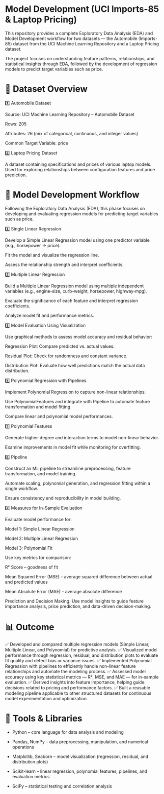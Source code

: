# **Model Development (UCI Imports-85 & Laptop Pricing)**

This repository provides a complete Exploratory Data Analysis (EDA) and Model Development workflow for two datasets — the Automobile (Imports-85) dataset from the UCI Machine Learning Repository and a Laptop Pricing dataset.

The project focuses on understanding feature patterns, relationships, and statistical insights through EDA, followed by the development of regression models to predict target variables such as price.

# 📌 Dataset Overview

1️⃣ Automobile Dataset

Source: UCI Machine Learning Repository – Automobile Dataset

Rows: 205

Attributes: 26 (mix of categorical, continuous, and integer values)

Common Target Variable: price

2️⃣ Laptop Pricing Dataset

A dataset containing specifications and prices of various laptop models. Used for exploring relationships between configuration features and price prediction.


# 🧮 Model Development Workflow

Following the Exploratory Data Analysis (EDA), this phase focuses on developing and evaluating regression models for predicting target variables such as price.

1️⃣ Single Linear Regression

Develop a Simple Linear Regression model using one predictor variable (e.g., horsepower → price).

Fit the model and visualize the regression line.

Assess the relationship strength and interpret coefficients.

2️⃣ Multiple Linear Regression

Build a Multiple Linear Regression model using multiple independent variables (e.g., engine-size, curb-weight, horsepower, highway-mpg).

Evaluate the significance of each feature and interpret regression coefficients.

Analyze model fit and performance metrics.

3️⃣ Model Evaluation Using Visualization

Use graphical methods to assess model accuracy and residual behavior:

Regression Plot: Compare predicted vs. actual values.

Residual Plot: Check for randomness and constant variance.

Distribution Plot: Evaluate how well predictions match the actual data distribution.

4️⃣ Polynomial Regression with Pipelines

Implement Polynomial Regression to capture non-linear relationships.

Use PolynomialFeatures and integrate with Pipeline to automate feature transformation and model fitting.

Compare linear and polynomial model performances.

5️⃣ Polynomial Features

Generate higher-degree and interaction terms to model non-linear behavior.

Examine improvements in model fit while monitoring for overfitting.

6️⃣ Pipeline

Construct an ML pipeline to streamline preprocessing, feature transformation, and model training.

Automate scaling, polynomial generation, and regression fitting within a single workflow.

Ensure consistency and reproducibility in model building.

7️⃣ Measures for In-Sample Evaluation

Evaluate model performance for:

Model 1: Simple Linear Regression

Model 2: Multiple Linear Regression

Model 3: Polynomial Fit

Use key metrics for comparison:

R² Score – goodness of fit

Mean Squared Error (MSE) – average squared difference between actual and predicted values

Mean Absolute Error (MAE) – average absolute difference

Prediction and Decision Making:
Use model insights to guide feature importance analysis, price prediction, and data-driven decision-making.

# 📊 Outcome

✅ Developed and compared multiple regression models (Simple Linear, Multiple Linear, and Polynomial) for predictive analysis.
✅ Visualized model performance through regression, residual, and distribution plots to evaluate fit quality and detect bias or variance issues.
✅ Implemented Polynomial Regression with pipelines to efficiently handle non-linear feature relationships and automate the modeling process.
✅ Assessed model accuracy using key statistical metrics — R², MSE, and MAE — for in-sample evaluation.
✅ Derived insights into feature importance, helping guide decisions related to pricing and performance factors.
✅ Built a reusable modeling pipeline applicable to other structured datasets for continuous model experimentation and optimization.

# 🧰 Tools & Libraries

- Python – core language for data analysis and modeling

- Pandas, NumPy – data preprocessing, manipulation, and numerical operations

- Matplotlib, Seaborn – model visualization (regression, residual, and distribution plots)

- Scikit-learn – linear regression, polynomial features, pipelines, and evaluation metrics

- SciPy – statistical testing and correlation analysis
